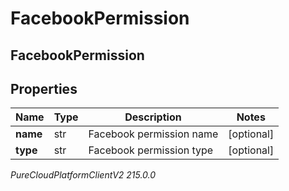 # FacebookPermission

## FacebookPermission

## Properties

|Name | Type | Description | Notes|
|------------ | ------------- | ------------- | -------------|
| **name** | str | Facebook permission name | [optional] |
| **type** | str | Facebook permission type | [optional] |



_PureCloudPlatformClientV2 215.0.0_
